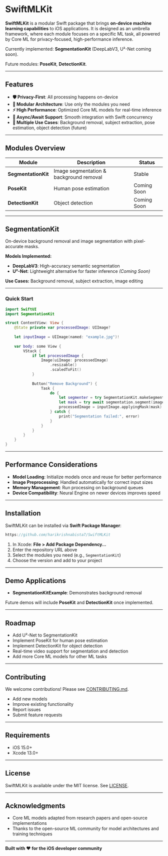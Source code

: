 # SwiftMLKit

**SwiftMLKit** is a modular Swift package that brings **on-device machine learning capabilities** to iOS applications. It is designed as an umbrella framework, where each module focuses on a specific ML task, all powered by Core ML for privacy-focused, high-performance inference.

Currently implemented: **SegmentationKit** (DeepLabV3, U²-Net coming soon).

Future modules: **PoseKit**, **DetectionKit**.

---

## Features

- **🛡️ Privacy-First**: All processing happens on-device  
- **📱 Modular Architecture**: Use only the modules you need  
- **⚡ High Performance**: Optimized Core ML models for real-time inference  
- **🔄 Async/Await Support**: Smooth integration with Swift concurrency  
- **🎯 Multiple Use Cases**: Background removal, subject extraction, pose estimation, object detection (future)

---

## Modules Overview

| Module             | Description                                 | Status            |
|-------------------|---------------------------------------------|-----------------|
| **SegmentationKit** | Image segmentation & background removal     | Stable           |
| **PoseKit**         | Human pose estimation                        | Coming Soon      |
| **DetectionKit**    | Object detection                             | Coming Soon      |

---

## SegmentationKit

On-device background removal and image segmentation with pixel-accurate masks.

**Models Implemented:**
- **DeepLabV3**: High-accuracy semantic segmentation  
- **U²-Net**: Lightweight alternative for faster inference *(Coming Soon)*

**Use Cases:** Background removal, subject extraction, image editing

---

### Quick Start

```swift
import SwiftUI
import SegmentationKit

struct ContentView: View {
    @State private var processedImage: UIImage?
    
    let inputImage = UIImage(named: "example.jpg")!
    
    var body: some View {
        VStack {
            if let processedImage {
                Image(uiImage: processedImage)
                    .resizable()
                    .scaledToFit()
            }
            
            Button("Remove Background") {
                Task {
                    do {
                        let segmenter = try SegmentationKit.makeSegmenter(model: .deepLabV3)
                        let mask = try await segmentation.segment(image: inputImage)
                        processedImage = inputImage.applyingMask(mask)
                    } catch {
                        print("Segmentation failed:", error)
                    }
                }
            }
        }
    }
}
```

---

## Performance Considerations

- **Model Loading**: Initialize models once and reuse for better performance  
- **Image Preprocessing**: Handled automatically for correct input sizes  
- **Memory Management**: Run processing on background queues  
- **Device Compatibility**: Neural Engine on newer devices improves speed

---

## Installation

SwiftMLKit can be installed via **Swift Package Manager**:

```swift
https://github.com/harikrishnabista7/SwiftMLKit
```

1. In Xcode: **File > Add Package Dependency…**  
2. Enter the repository URL above  
3. Select the modules you need (e.g., `SegmentationKit`)  
4. Choose the version and add to your project

---

## Demo Applications

- **SegmentationKitExample**: Demonstrates background removal

Future demos will include **PoseKit** and **DetectionKit** once implemented.

---

## Roadmap

- Add U²-Net to SegmentationKit  
- Implement PoseKit for human pose estimation  
- Implement DetectionKit for object detection  
- Real-time video support for segmentation and detection  
- Add more Core ML models for other ML tasks

---

## Contributing

We welcome contributions! Please see [CONTRIBUTING.md](CONTRIBUTING.md).  
- Add new models  
- Improve existing functionality  
- Report issues  
- Submit feature requests

---

## Requirements

- iOS 15.0+  
- Xcode 13.0+

---

## License

SwiftMLKit is available under the MIT license. See [LICENSE](LICENSE).

---

## Acknowledgments

- Core ML models adapted from research papers and open-source implementations  
- Thanks to the open-source ML community for model architectures and training techniques

---

**Built with ❤️ for the iOS developer community**


